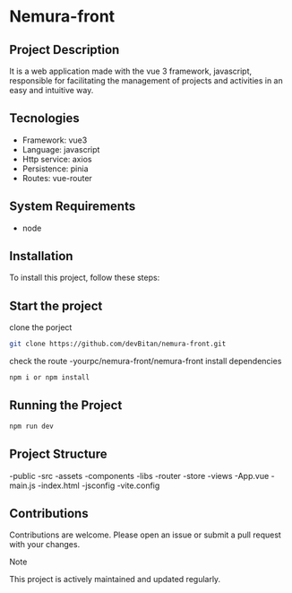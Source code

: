 # Nemura-front

## Project Description
It is a web application made with the vue 3 framework, javascript, responsible for facilitating the management of projects and activities in an easy and intuitive way.

## Tecnologies

- Framework: vue3
- Language: javascript
- Http service: axios
- Persistence: pinia
- Routes: vue-router


## System Requirements

- node

## Installation

To install this project, follow these steps:

## Start the project

clone the porject
```bash
git clone https://github.com/devBitan/nemura-front.git
````````````````````````
check the route
  -yourpc/nemura-front/nemura-front
install dependencies
```bash
npm i or npm install
````````````````````````

## Running the Project
```bash
npm run dev
````````````````````````

## Project Structure
-public
-src
  -assets
  -components
  -libs
  -router
  -store
  -views
-App.vue
-main.js
-index.html
-jsconfig
-vite.config


## Contributions

Contributions are welcome. Please open an issue or submit a pull request with your changes.

>[!NOTE]
>This project is actively maintained and updated regularly.

